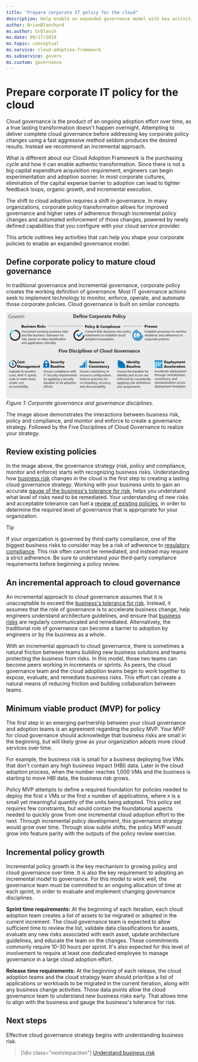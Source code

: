 ```yaml
---
title: "Prepare corporate IT policy for the cloud"
description: Help enable an expanded governance model with key activities like incremental corporate policy changes and automated enforcement.
author: BrianBlanchard
ms.author: brblanch
ms.date: 09/17/2019
ms.topic: conceptual
ms.service: cloud-adoption-framework
ms.subservice: govern
ms.custom: governance
---
```


# Prepare corporate IT policy for the cloud

Cloud governance is the product of an ongoing adoption effort over time, as a true lasting transformation doesn't happen overnight. Attempting to deliver complete cloud governance before addressing key corporate policy changes using a fast aggressive method seldom produces the desired results. Instead we recommend an incremental approach.

What is different about our Cloud Adoption Framework is the purchasing cycle and how it can enable authentic transformation. Since there is not a big capital expenditure acquisition requirement, engineers can begin experimentation and adoption sooner. In most corporate cultures, elimination of the capital expense barrier to adoption can lead to tighter feedback loops, organic growth, and incremental execution.

The shift to cloud adoption requires a shift in governance. In many organizations, corporate policy transformation allows for improved governance and higher rates of adherence through incremental policy changes and automated enforcement of those changes, powered by newly defined capabilities that you configure with your cloud service provider.

This article outlines key activities that can help you shape your corporate policies to enable an expanded governance model.

## Define corporate policy to mature cloud governance

In traditional governance and incremental governance, corporate policy creates the working definition of governance. Most IT governance actions seek to implement technology to monitor, enforce, operate, and automate those corporate policies. Cloud governance is built on similar concepts.

![Corporate governance and governance disciplines](../../_images/operational-transformation-govern-large.png)
_Figure 1: Corporate governance and governance disciplines._

The image above demonstrates the interactions between business risk, policy and compliance, and monitor and enforce to create a governance strategy. Followed by the Five Disciplines of Cloud Governance to realize your strategy.

## Review existing policies

In the image above, the governance strategy (risk, policy and compliance, monitor and enforce) starts with recognizing business risks. Understanding how [business risk](./business-risk.md) changes in the cloud is the first step to creating a lasting cloud governance strategy. Working with your business units to gain an accurate [gauge of the business's tolerance for risk](./risk-tolerance.md), helps you understand what level of risks need to be remediated. Your understanding of new risks and acceptable tolerance can fuel a [review of existing policies](./cloud-policy-review.md), in order to determine the required level of governance that is appropriate for your organization.

> [!TIP]
> If your organization is governed by third-party compliance, one of the biggest business risks to consider may be a risk of adherence to [regulatory compliance](./regulatory-compliance.md). This risk often cannot be remediated, and instead may require a strict adherence. Be sure to understand your third-party compliance requirements before beginning a policy review.

## An incremental approach to cloud governance

An incremental approach to cloud governance assumes that it is unacceptable to exceed the [business's tolerance for risk](./risk-tolerance.md). Instead, it assumes that the role of governance is to accelerate business change, help engineers understand architecture guidelines, and ensure that [business risks](./business-risk.md) are regularly communicated and remediated. Alternatively, the traditional role of governance can become a barrier to adoption by engineers or by the business as a whole.

With an incremental approach to cloud governance, there is sometimes a natural friction between teams building new business solutions and teams protecting the business from risks. In this model, those two teams can become peers working in increments or sprints. As peers, the cloud governance team and the cloud adoption teams begin to work together to expose, evaluate, and remediate business risks. This effort can create a natural means of reducing friction and building collaboration between teams.

## Minimum viable product (MVP) for policy

The first step in an emerging partnership between your cloud governance and adoption teams is an agreement regarding the policy MVP. Your MVP for cloud governance should acknowledge that business risks are small in the beginning, but will likely grow as your organization adopts more cloud services over time.

<!-- cSpell:ignore HBI -->

For example, the business risk is small for a business deploying five VMs that don't contain any high business impact (HBI) data. Later in the cloud adoption process, when the number reaches 1,000 VMs and the business is starting to move HBI data, the business risk grows.

Policy MVP attempts to define a required foundation for policies needed to deploy the first _x_ VMs or the first _x_ number of applications, where _x_ is a small yet meaningful quantity of the units being adopted. This policy set requires few constraints, but would contain the foundational aspects needed to quickly grow from one incremental cloud adoption effort to the next. Through incremental policy development, this governance strategy would grow over time. Through slow subtle shifts, the policy MVP would grow into feature parity with the outputs of the policy review exercise.

## Incremental policy growth

Incremental policy growth is the key mechanism to growing policy and cloud governance over time. It is also the key requirement to adopting an incremental model to governance. For this model to work well, the governance team must be committed to an ongoing allocation of time at each sprint, in order to evaluate and implement changing governance disciplines.

**Sprint time requirements:** At the beginning of each iteration, each cloud adoption team creates a list of assets to be migrated or adopted in the current increment. The cloud governance team is expected to allow sufficient time to review the list, validate data classifications for assets, evaluate any new risks associated with each asset, update architecture guidelines, and educate the team on the changes. These commitments commonly require 10-30 hours per sprint. It's also expected for this level of involvement to require at least one dedicated employee to manage governance in a large cloud adoption effort.

**Release time requirements:** At the beginning of each release, the cloud adoption teams and the cloud strategy team should prioritize a list of applications or workloads to be migrated in the current iteration, along with any business change activities. Those data points allow the cloud governance team to understand new business risks early. That allows time to align with the business and gauge the business's tolerance for risk.

## Next steps

Effective cloud governance strategy begins with understanding business risk.

> [!div class="nextstepaction"]
> [Understand business risk](./business-risk.md)
